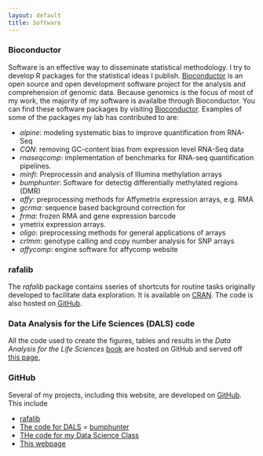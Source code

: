 ```yaml
---
layout: default
title: Software
---
```


### Bioconductor

Software is an effective way to disseminate statistical methodology. I try to develop R packages for the statistical ideas I publish. 
[Bioconductor](http://www.bioconductor.org) is an open source and open development
software project for the analysis and comprehension of genomic data. Because genomics is the focus of most of my work, the majority of my software is availalbe through Bioconductor. You can find these software packages by visiting [Bioconductor](http://www.bioconductor.org). Examples of some of the packages my lab has contributed to are:

- _alpine_: modeling systematic bias to improve quantification from RNA-Seq 
- _CQN_: removing GC-content bias from expression level RNA-Seq data
- _rnaseqcomp_: implementation of benchmarks for RNA-seq quantification pipelines. 
- _minfi_: Preprocessin and analysis of Illumina methylation arrays
- _bumphunter_: Software for detectig differentially methylated regions (DMR)
-  _affy_: preprocessing methods for Affymetrix expression arrays, e.g. RMA
- _gcrma_: sequence based background correction for
- _frma_: frozen RMA and gene expression barcode 
- ymetrix expression arrays.
- _oligo_: preprocessing methods for general applications of arrays
- _crlmm_: genotype calling and copy number analysis for SNP arrays
- _affycomp_: engine software for affycomp website


### rafalib

The _rafalib_ package contains sseries of shortcuts for routine tasks originally developed to facilitate data exploration. It is available on [CRAN](https://cran.r-project.org/web/packages/rafalib/). The code is also hosted on [GitHub](https://github.com/rafalab/rafalib).


### Data Analysis for the Life Sciences (DALS) code

All the code used to create the figures, tables and results in the _Data Analysis for the Life Sciences_ [book](https://leanpub.com/dataanalysisforthelifesciences) are hosted on GitHub and served off [this page](http://genomicsclass.github.io/book/),


### GitHub

Several of my projects, including this website, are developed on [GitHub](https://github.com/rafalab). This include

- [rafalib](https://github.com/rafalab/rafalib)
- [The code for DALS](https://github.com/genomicsclass)
= [bumphunter](https://github.com/rafalab/bumphunter)
- [THe code for my Data Science Class](https://github.com/datasciencelabs)
- [This webpage](https://github.com/rafalab/rafalab.github.io)